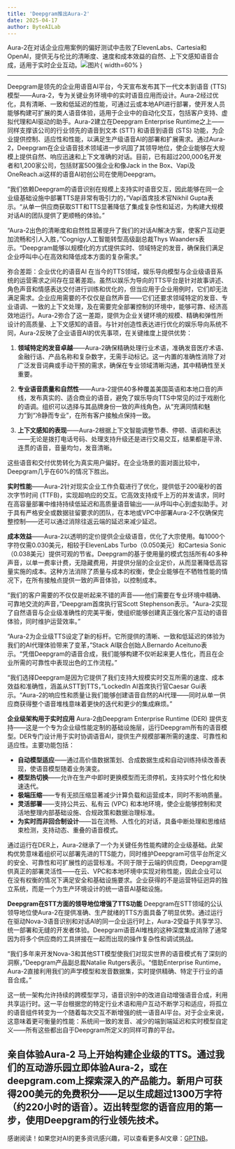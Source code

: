 ```yaml
---
title: 'Deepgram推出Aura-2'
date: 2025-04-17
author: ByteAILab
---
```


Aura-2在对话企业应用案例的偏好测试中击败了ElevenLabs、Cartesia和OpenAI，提供无与伦比的清晰度、速度和成本效益的自然、上下文感知语音合成，适用于实时企业互动。![图片](https://ai-techpark.com/wp-content/uploads/Deepgram-Unveils.jpg){ width=60% }

---
Deepgram是领先的企业用语音AI平台，今天宣布发布其下一代文本到语音 (TTS) 模型——Aura-2，专为关键业务环境中的实时语音应用而设计。Aura-2经过优化，具有清晰、一致和低延迟的性能，可通过云或本地API进行部署，使开发人员能够构建可扩展的类人语音体验，适用于企业中的自动化交互，包括客户支持、虚拟代理和AI驱动的助手。Aura-2建立在Deepgram Enterprise Runtime之上——同样支撑该公司的行业领先的语音到文本 (STT) 和语音到语音 (STS) 功能，为企业提供控制、适应性和性能，以满足生产级语音AI的部署和扩展需求。通过Aura-2，Deepgram在企业语音技术领域进一步巩固了其领导地位，使企业能够在大规模上提供自然、响应迅速和上下文准确的对话。目前，已有超过200,000名开发者和1,200家公司，包括财富500强企业和像Jack in the Box、Vapi及OneReach.ai这样的语音AI初创公司在使用Deepgram。

“我们依赖Deepgram的语音识别在规模上支持实时语音交互，因此能够在同一企业级基础设施中部署TTS是非常有吸引力的，”Vapi首席技术官Nikhil Gupta表示。“从单一供应商获取STT和TTS显著降低了集成复杂性和延迟，为构建大规模对话AI的团队提供了更顺畅的体验。”

“Aura-2出色的清晰度和自然性显著提升了我们的对话AI解决方案，使客户互动更加流畅和引人入胜，”Cognigy人工智能转型高级副总裁Thys Waanders表示。“Deepgram能够以规模化的方式提供实时、领域特定的发音，确保我们满足企业呼叫中心在高效和降低成本方面的复杂需求。”

弥合差距：企业优化的语音AI
在当今的TTS领域，娱乐导向模型与企业级语音系统的运营需求之间存在显著差距。虽然以娱乐为导向的TTS平台是针对故事讲述、角色声音和情感表达交付进行训练和优化的，但当应用于企业用例时，它们却无法满足需求。企业应用需要的不仅仅是自然声音——它们还要求领域特定的发音、专业语调、一致的上下文处理，及在需要完全部署控制的环境中，能够可靠、经济高效地运行。Aura-2弥合了这一差距，提供为企业关键环境的规模、精确和弹性所设计的高质量、上下文感知的语音。与针对创造性表达进行优化的娱乐导向系统不同，Aura-2反映了企业语音AI的优先事项，在关键维度上提供优势：

1. **领域特定的发音卓越**——Aura-2确保精确处理行业术语，准确发音医疗术语、金融行话、产品名称和复杂数字，无需手动标记。这一内置的准确性消除了对广泛发音词典或手动干预的需求，确保在专业领域清晰沟通，其中精确性至关重要。
   
2. **专业语音质量和自然性**——Aura-2提供40多种覆盖美国英语和本地口音的声线，发布真实的、适合商业的语音，避免了娱乐导向TTS中常见的过于戏剧化的语调。组织可以选择与其品牌身份一致的声线角色，从“充满同情和魅力”到“冷静而专业”，在所有客户接触点保持一致。

3. **上下文感知的表现**——Aura-2根据上下文智能调整节奏、停顿、语调和表达——无论是拨打电话号码、处理支持升级还是进行交易交互，结果都是平滑、连贯的语音，音量均匀，发音清晰。

这些语音和交付优势转化为真实用户偏好。在企业场景的面对面比较中，Deepgram几乎在60%的情况下胜出。

**实时性能**——Aura-2针对现实企业工作负载进行了优化，提供低于200毫秒的首次字节时间 (TTFB)，实现超响应的交互。它高效支持成千上万的并发请求，同时在高容量部署中维持持续低延迟和高质量语音输出——从呼叫中心到虚拟助手。对于具有严格安全或数据驻留要求的团队，在本地或VPC中部署Aura-2不仅确保完整控制——还可以通过消除往返云端的延迟来减少延迟。

**成本效益**——Aura-2以透明的定价提供企业级语音，优化了大宗使用。每1000个字符仅需0.030美元，相较于ElevenLabs Turbo（0.050美元）和Cartesia Sonic（0.038美元）提供可观的节省。Deepgram的基于使用量的模式包括所有40多种声音，以单一费率计费，无隐藏费用，并提供分层的企业定价，从而显著降低高容量实施的成本。这种方法消除了质量与成本的权衡，使企业能够在不牺牲性能的情况下，在所有接触点提供一致的声音体验，以控制成本。

“我们的客户需要的不仅仅是听起来不错的声音——他们需要在专业环境中精确、可靠地交流的声音，”Deepgram首席执行官Scott Stephenson表示。“Aura-2实现了自然语音与企业级准确性的完美平衡，使组织能够创建真正强化客户互动的语音体验，同时维护运营效率。”

“Aura-2为企业级TTS设定了新的标杆。它所提供的清晰、一致和低延迟的体验为我们的AI代理体验带来了变革，”Stack AI联合创始人Bernardo Aceituno表示。“凭借Deepgram的语音合成，我们能够构建不仅听起来更人性化，而且在企业所需的可靠性中表现出色的工作流程。”

“我们选择Deepgram是因为它提供了我们支持大规模实时交互所需的速度、成本效益和准确性，涵盖从STT到TTS，”LockedIn AI首席执行官Caesar Gui表示。“Aura-2的响应性和质量让我们能够创建语音自然的AI代理——同时从单一供应商获得整个语音堆栈意味着更快的迭代和更少的集成麻烦。”

**企业级架构用于实时应用**
Aura-2由Deepgram Enterprise Runtime (DER) 提供支持——这是一个专为企业级性能定制的基础设施层，运行Deepgram所有的语音模型。DER专门设计用于实时协调语音AI，提供生产规模部署所需的速度、可靠性和适应性。主要功能包括：

- **自动模型适应**——通过高价值数据策划、合成数据生成和自动训练持续改善表现，使语音模型随着业务演变。
- **模型热切换**——允许在生产中即时更换模型而无须停机，支持实时个性化和快速迭代。
- **极端压缩**——专有无损压缩显著减少计算负载和运营成本，同时不影响质量。
- **灵活部署**——支持公共云、私有云 (VPC) 和本地环境，使企业能够控制和灵活地整理内部基础设施、合规政策和数据治理标准。
- **为实时而非回合制设计**——旨在流畅、人性化的对话，具备中断处理和思维结束检测，支持动态、重叠的语音模式。

通过运行在DER上，Aura-2继承了一个为关键任务性能构建的企业级基础。此架构优势意味着组织可以部署先进的TTS能力，同时维护Deepgram可信平台所定义的安全、可靠性和可扩展性的运营标准。不同于限于云端的供应商，Deepgram提供真正的部署灵活性——在云、VPC和本地环境中实现对称性能，因此企业可以在没有权衡的情况下满足安全和基础设施要求。企业获得的不是运营特征迥异的独立系统，而是一个为生产环境设计的统一语音AI基础设施。

**Deepgram在STT方面的领导地位增强了TTS功能**
Deepgram在STT领域的公认领导地位使Aura-2在提供准确、生产就绪的TTS方面具备了明显优势。通过运行在驱动Nova-3语音识别和对话AI的同一企业运行时上，Aura-2受益于共享学习、统一部署和无缝的开发者体验。Deepgram语音AI堆栈的这种深度集成消除了通常因为将多个供应商的工具拼接在一起而出现的操作复杂性和调试挑战。

“我们多年来开发Nova-3和其他STT模型使我们对现实世界的语音模式有了深刻的洞察，”Deepgram产品副总裁Natalie Rutgers表示。“借助Enterprise Runtime，Aura-2直接利用我们的声学模型和发音数据集，实时提供精确、特定于行业的语音合成。”

这一统一架构允许持续的跨模型学习，语音识别中的改进自动增强语音合成，利用共享运行时。这一平台根据您的特定行业术语和用户互动不断学习和适应，将孤立的语音组件转变为一个随着每次交互不断增强的统一语音AI平台。对于企业来说，这意味着更可衡量的性能：系统间一致的发音、减少的端到端延迟和实时模型自定义——所有这些都出自于Deepgram所定义的同样可靠的平台。

**亲自体验Aura-2**
马上开始构建企业级的TTS。通过我们的互动游乐园立即体验Aura-2，或在deepgram.com上探索深入的产品能力。新用户可获得200美元的免费积分——足以生成超过1300万字符（约220小时的语音）。迈出转型您的语音应用的第一步，使用Deepgram的行业领先技术。
---
感谢阅读！如果您对AI的更多资讯感兴趣，可以查看更多AI文章：[GPTNB](https://gptnb.com)。